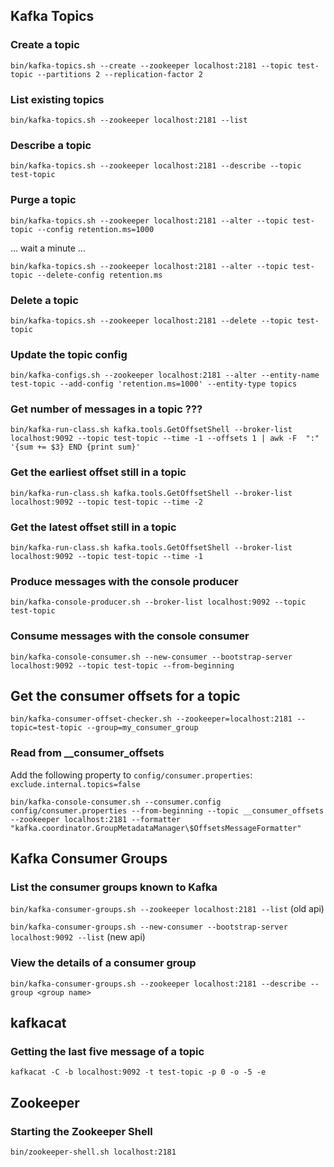 ## Kafka Topics
### Create a topic
 `bin/kafka-topics.sh --create --zookeeper localhost:2181 --topic test-topic --partitions 2 --replication-factor 2`
### List existing topics
 `bin/kafka-topics.sh --zookeeper localhost:2181 --list`

### Describe a topic
  `bin/kafka-topics.sh --zookeeper localhost:2181 --describe --topic test-topic `
### Purge a topic
 `bin/kafka-topics.sh --zookeeper localhost:2181 --alter --topic test-topic --config retention.ms=1000`
 
... wait a minute ...

 `bin/kafka-topics.sh --zookeeper localhost:2181 --alter --topic test-topic --delete-config retention.ms`
 
### Delete a topic
 `bin/kafka-topics.sh --zookeeper localhost:2181 --delete --topic test-topic`

### Update the topic config
 `bin/kafka-configs.sh --zookeeper localhost:2181 --alter --entity-name test-topic --add-config 'retention.ms=1000' --entity-type topics`
 
### Get number of messages in a topic ???
 `bin/kafka-run-class.sh kafka.tools.GetOffsetShell --broker-list localhost:9092 --topic test-topic --time -1 --offsets 1 | awk -F  ":" '{sum += $3} END {print sum}'`
 
### Get the earliest offset still in a topic
`bin/kafka-run-class.sh kafka.tools.GetOffsetShell --broker-list localhost:9092 --topic test-topic --time -2`

### Get the latest offset still in a topic
`bin/kafka-run-class.sh kafka.tools.GetOffsetShell --broker-list localhost:9092 --topic test-topic --time -1`

### Produce messages with the console producer
`bin/kafka-console-producer.sh --broker-list localhost:9092 --topic test-topic`

### Consume messages with the console consumer
`bin/kafka-console-consumer.sh --new-consumer --bootstrap-server localhost:9092 --topic test-topic --from-beginning`

## Get the consumer offsets for a topic
`bin/kafka-consumer-offset-checker.sh --zookeeper=localhost:2181 --topic=test-topic --group=my_consumer_group`

### Read from __consumer_offsets

Add the following property to `config/consumer.properties`:
`exclude.internal.topics=false`

`bin/kafka-console-consumer.sh --consumer.config config/consumer.properties --from-beginning --topic __consumer_offsets --zookeeper localhost:2181 --formatter "kafka.coordinator.GroupMetadataManager\$OffsetsMessageFormatter"`

## Kafka Consumer Groups

### List the consumer groups known to Kafka
`bin/kafka-consumer-groups.sh --zookeeper localhost:2181 --list`  (old api)

`bin/kafka-consumer-groups.sh --new-consumer --bootstrap-server localhost:9092 --list` (new api)

### View the details of a consumer group 
`bin/kafka-consumer-groups.sh --zookeeper localhost:2181 --describe --group <group name>`

## kafkacat

### Getting the last five message of a topic
`kafkacat -C -b localhost:9092 -t test-topic -p 0 -o -5 -e`

## Zookeeper

### Starting the Zookeeper Shell

`bin/zookeeper-shell.sh localhost:2181`
